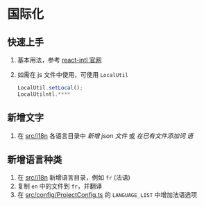 # 国际化

## 快速上手

1. 基本用法，参考
   [react-intl 官网](https://formatjs.github.io/docs/getting-started/installation/)

2. 如需在 js 文件中使用，可使用 `LocalUtil`
   ```ts
   LocalUtil.setLocal();
   LocalUtilntl.****
   ```

## 新增文字

1. 在 [src/i18n](../src/i18n) 各语言目录中 _新增 json 文件_ 或 _在已有文件添加词
   语_

## 新增语言种类

1. 在 [src/i18n](../src/i18n) 新增语言目录，例如 `fr` (法语)
1. 复制 `en` 中的文件到 `fr`，并翻译
1. 在 [src/config/ProjectConfig.ts](../src/config/ProjectConfig.ts) 的
   `LANGUAGE_LIST` 中增加法语选项
